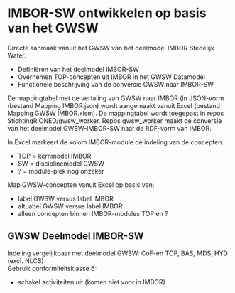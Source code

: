 # IMBOR-SW ontwikkelen op basis van het GWSW

Directe aanmaak vanuit het GWSW van het deelmodel IMBOR Stedelijk Water.

* Definiëren van het deelmodel IMBOR-SW
* Overnemen TOP-concepten uit IMBOR in het GWSW Datamodel
* Functionele beschrijving van de conversie GWSW naar IMBOR-SW

De mappingtabel met de vertaling van GWSW naar IMBOR (in JSON-vorm (bestand Mapping IMBOR.json) wordt aangemaakt vanuit Excel (bestand Mapping GWSW IMBOR.xlsm). 
De mappingtabel wordt toegepast in repos StichtingRIONED/gwsw_worker. Repos gwsw_worker maakt de conversie van het deelmodel GWSW-IMBOR-SW naar de RDF-vorm van IMBOR.

In Excel markeert de kolom IMBOR-module de indeling van de concepten:
- TOP = kernmodel IMBOR
- SW = disciplinemodel GWSW
- ? = module-plek nog onzeker

Map GWSW-concepten vanuit Excel op basis van:
- label GWSW versus label IMBOR
- altLabel GWSW versus label IMBOR
- alleen concepten binnen IMBOR-modules TOP en ?

## GWSW Deelmodel IMBOR-SW 
Indeling vergelijkbaar met deelmodel GWSW: CoF-en TOP, BAS, MDS, HYD (excl. NLCS)  
Gebruik conformiteitsklasse 6:
- schakel activiteiten uit (komen niet voor in IMBOR)



